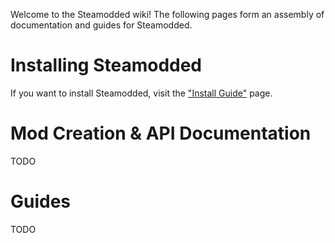 Welcome to the Steamodded wiki! The following pages form an assembly of documentation and guides for Steamodded.

# Installing Steamodded
If you want to install Steamodded, visit the ["Install Guide"](https://github.com/Steamodded/smods/wiki/Install-Guide) page.

# Mod Creation & API Documentation
TODO

# Guides
TODO